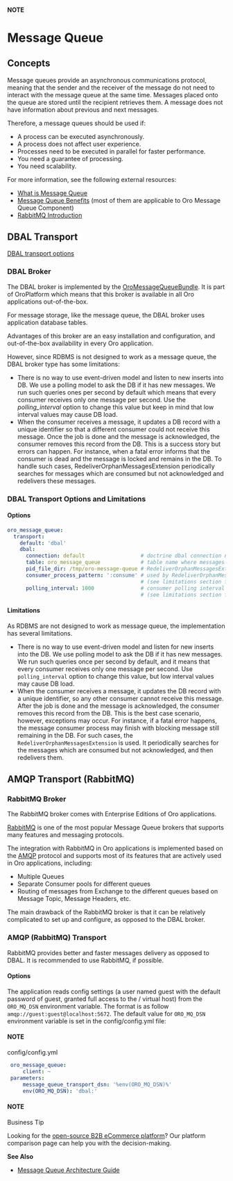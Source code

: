 #### NOTE
<a id="op-structure-mq-index"></a>

<a id="op-structure-mq"></a>

# Message Queue

## Concepts

Message queues provide an asynchronous communications protocol, meaning
that the sender and the receiver of the message do not need to interact
with the message queue at the same time. Messages placed onto the queue
are stored until the recipient retrieves them. A message does not have
information about previous and next messages.

Therefore, a message queues should be used if:

- A process can be executed asynchronously.
- A process does not affect user experience.
- Processes need to be executed in parallel for faster performance.
- You need a guarantee of processing.
- You need scalability.

For more information, see the following external resources:

- <a href="http://www.ibm.com/support/knowledgecenter/SSFKSJ_9.0.0/com.ibm.mq.pro.doc/q002620_.html" target="_blank">What is Message Queue</a>
- <a href="https://www.iron.io/top-10-uses-for-message-queue/" target="_blank">Message Queue Benefits</a>
  (most of them are applicable to Oro Message Queue Component)
- <a href="https://www.rabbitmq.com/tutorials/tutorial-one-php.html" target="_blank">RabbitMQ Introduction</a>

## DBAL Transport

[DBAL transport options](#op-structure-mq-mq-bundle-dbal)

### DBAL Broker

The DBAL broker is implemented by the <a href="https://github.com/oroinc/platform/tree/master/src/Oro/Bundle/MessageQueueBundle" target="_blank">OroMessageQueueBundle</a>. It is part of OroPlatform which means that this broker is available in all Oro applications out-of-the-box.

For message storage, like the message queue, the DBAL broker uses application database tables.

Advantages of this broker are an easy installation and configuration, and out-of-the-box availability in every Oro application.

However, since RDBMS is not designed to work as a message queue, the DBAL broker type has some limitations:

* There is no way to use event-driven model and listen to new inserts into DB. We use a polling model to ask the DB if it has new messages. We run such queries ones per second by default which means that every consumer receives only one message per second. Use the *polling_interval* option to change this value but keep in mind that low interval values may cause DB load.
* When the consumer receives a message, it updates a DB record with a unique identifier so that a different consumer could not receive this message. Once the job is done and the message is acknowledged, the consumer removes this record from the DB. This is a success story but errors can happen.  For instance, when a fatal error informs that the consumer is dead and the message is locked and remains in the DB. To handle such cases, RedeliverOrphanMessagesExtension periodically searches for messages which are consumed but not acknowledged and redelivers these messages.

<a id="op-structure-mq-mq-bundle-dbal"></a>

### DBAL Transport Options and Limitations

#### Options

```yaml
oro_message_queue:
  transport:
    default: 'dbal'
    dbal:
      connection: default                  # doctrine dbal connection name
      table: oro_message_queue             # table name where messages will be stored
      pid_file_dir: /tmp/oro-message-queue # RedeliverOrphanMessagesExtension stores consumer pid files here
      consumer_process_pattern: ':consume' # used by RedeliverOrphanMessagesExtension to check the working or non-working consumers
                                           # (see limitations section for more details)
      polling_interval: 1000               # consumer polling interval in milliseconds
                                           # (see limitations section for more details)
```

#### Limitations

As RDBMS are not designed to work as message queue, the implementation has several limitations.

- There is no way to use event-driven model and listen for new inserts into the DB. We use polling model to ask the DB if it has new messages. We run
  such queries once per second by default, and it means that every consumer receives only one message per second. Use `polling_interval` option
  to change this value, but low interval values may cause DB load.
- When the consumer receives a message, it updates the DB record with a unique identifier, so any other consumer cannot receive this message. After the job is done and the message is acknowledged, the consumer removes this record from the DB. This is the best case scenario, however, exceptions may occur. For instance, if a fatal error happens, the message consumer process may finish with blocking message still remaining in the DB. For such cases, the `RedeliverOrphanMessagesExtension` is used. It periodically searches for the messages which are consumed but not acknowledged, and then redelivers them.

## AMQP Transport (RabbitMQ)

### RabbitMQ Broker

The RabbitMQ broker comes with Enterprise Editions of Oro applications.

<a href="https://www.rabbitmq.com/" target="_blank">RabbitMQ</a> is one of the most popular Message Queue brokers that supports many features and messaging protocols.

The integration with RabbitMQ in Oro applications is implemented based on the <a href="https://www.rabbitmq.com/tutorials/amqp-concepts.html" target="_blank">AMQP</a> protocol and supports most of its features that are actively used in Oro applications, including:

* Multiple Queues
* Separate Consumer pools for different queues
* Routing of messages from Exchange to the different queues based on Message Topic, Message Headers, etc.

The main drawback of the RabbitMQ broker is that it can be relatively complicated to set up and configure, as opposed to the DBAL broker.

### AMQP (RabbitMQ) Transport

RabbitMQ provides better and faster messages delivery as opposed to DBAL.
It is recommended to use RabbitMQ, if possible.

#### Options

The application reads config settings (a user named
guest with the default password of guest, granted full access to the /
virtual host) from the `ORO_MQ_DSN` environment variable. The format is as follow `amqp://guest:guest@localhost:5672`.
The default value for `ORO_MQ_DSN` environment variable is set in the config/config.yml file:

#### NOTE
config/config.yml
```yaml
 oro_message_queue:
     client: ~
 parameters:
     message_queue_transport_dsn: '%env(ORO_MQ_DSN)%'
     env(ORO_MQ_DSN): 'dbal:'
```

#### NOTE
Business Tip

Looking for the <a href="https://oroinc.com/b2b-ecommerce/b2b-ecommerce-comparison" target="_blank">open-source B2B eCommerce platform</a>? Our platform comparison page can help you with the decision-making.

**See Also**

* [Message Queue Architecture Guide](../architecture/tech-stack/message-queue.md#op-structure-mq-complete)

<!-- Frontend -->
